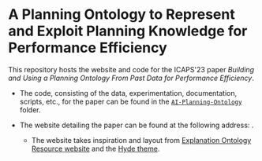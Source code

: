 # A Planning Ontology to Represent and Exploit Planning Knowledge for Performance Efficiency

This repository hosts the website and code for the ICAPS'23 paper _Building and Using a Planning Ontology From Past Data for Performance Efficiency_.

- The code, consisting of the data, experimentation, documentation, scripts, etc., for the paper can be found in the [`AI-Planning-Ontology`]() folder.

- The website detailing the paper can be found at the following address: [](). 
    - The website takes inspiration and layout from [Explanation Ontology Resource website](https://github.com/tetherless-world/explanation-ontology) and the [Hyde theme](https://hyde.getpoole.com/).